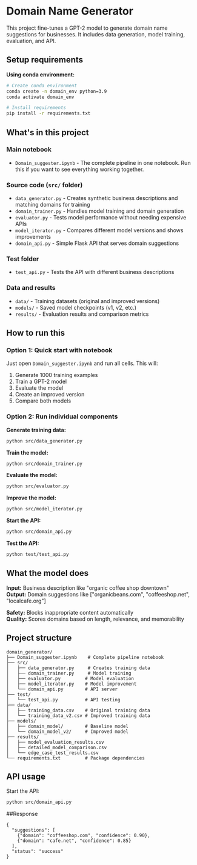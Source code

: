 # Domain Name Generator

This project fine-tunes a GPT-2 model to generate domain name suggestions for businesses. It includes data generation, model training, evaluation, and API.

## Setup requirements

**Using conda environment:**
```bash
# Create conda environment
conda create -n domain_env python=3.9
conda activate domain_env

# Install requirements
pip install -r requirements.txt
```

## What's in this project

### Main notebook
- `Domain_suggester.ipynb` - The complete pipeline in one notebook. Run this if you want to see everything working together.

### Source code (`src/` folder)
- `data_generator.py` - Creates synthetic business descriptions and matching domains for training
- `domain_trainer.py` - Handles model training and domain generation  
- `evaluator.py` - Tests model performance without needing expensive APIs
- `model_iterator.py` - Compares different model versions and shows improvements
- `domain_api.py` - Simple Flask API that serves domain suggestions

### Test folder
- `test_api.py` - Tests the API with different business descriptions

### Data and results
- `data/` - Training datasets (original and improved versions)
- `models/` - Saved model checkpoints (v1, v2, etc.)
- `results/` - Evaluation results and comparison metrics

## How to run this

### Option 1: Quick start with notebook
Just open `Domain_suggester.ipynb` and run all cells. This will:
1. Generate 1000 training examples
2. Train a GPT-2 model 
3. Evaluate the model
4. Create an improved version
5. Compare both models

### Option 2: Run individual components

**Generate training data:**
```bash
python src/data_generator.py
```

**Train the model:**
```bash
python src/domain_trainer.py
```

**Evaluate the model:**
```bash
python src/evaluator.py
```

**Improve the model:**
```bash
python src/model_iterator.py
```

**Start the API:**
```bash
python src/domain_api.py
```

**Test the API:**
```bash
python test/test_api.py
```

## What the model does

**Input:** Business description like "organic coffee shop downtown"  
**Output:** Domain suggestions like ["organicbeans.com", "coffeeshop.net", "localcafe.org"]

**Safety:** Blocks inappropriate content automatically  
**Quality:** Scores domains based on length, relevance, and memorability

## Project structure
```
domain_generator/
├── Domain_suggester.ipynb    # Complete pipeline notebook
├── src/
│   ├── data_generator.py     # Creates training data
│   ├── domain_trainer.py     # Model training
│   ├── evaluator.py         # Model evaluation  
│   ├── model_iterator.py    # Model improvement
│   └── domain_api.py        # API server
├── test/
│   └── test_api.py          # API testing
├── data/
│   ├── training_data.csv    # Original training data
│   └── training_data_v2.csv # Improved training data
├── models/
│   ├── domain_model/        # Baseline model
│   └── domain_model_v2/     # Improved model
├── results/
│   ├── model_evaluation_results.csv
│   ├── detailed_model_comparison.csv
│   └── edge_case_test_results.csv
└── requirements.txt         # Package dependencies
```

## API usage

Start the API:
```bash
python src/domain_api.py
```
##Response
```
{
  "suggestions": [
    {"domain": "coffeeshop.com", "confidence": 0.90},
    {"domain": "cafe.net", "confidence": 0.85}
  ],
  "status": "success"
}
```






